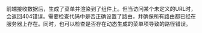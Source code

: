 前端接收数据后，生成了菜单并渲染到了组件上。但当访问某个未定义的URL时，会返回404错误。需要检查代码中是否正确设置了路由，并确保所有路由都已经在服务器上存在。同时，也可以检查是否存在动态生成的菜单项导致的路径错误。
